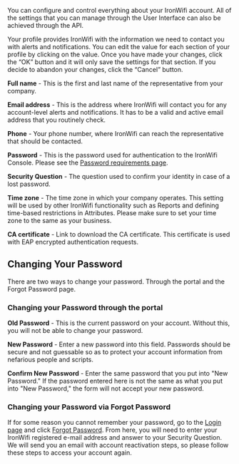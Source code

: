 You can configure and control everything about your IronWifi account. All of the settings that you can manage through the User Interface can also be achieved through the API.

<call-out>

Your profile provides IronWifi with the information we need to contact you with alerts and notifications. You can edit the value for each section of your profile by clicking on the value. Once you have made your changes, click the “OK” button and it will only save the settings for that section. If you decide to abandon your changes, click the “Cancel” button.

</call-out>

**Full name** - This is the first and last name of the representative from your company.

**Email address** - This is the address where IronWifi will contact you for any account-level alerts and notifications. It has to be a valid and active email address that you routinely check.

**Phone** - Your phone number, where IronWifi can reach the representative that should be contacted.

**Password** - This is the password used for authentication to the IronWifi Console. Please see the [Password requirements page](https://www.ironwifi.com/user-guide/passwords/).

**Security Question** - The question used to confirm your identity in case of a lost password.

**Time zone** - The time zone in which your company operates. This setting will be used by other IronWifi functionality such as Reports and defining time-based restrictions in Attributes. Please make sure to set your time zone to the same as your business.

**CA certificate** - Link to download the CA certificate. This certificate is used with EAP encrypted authentication requests.



## Changing Your Password
There are two ways to change your password. Through the portal and the Forgot Password page.


### Changing your Password through the portal

**Old Password** - This is the current password on your account. Without this, you will not be able to change your password.

**New Password** - Enter a new password into this field. Passwords should be secure and not guessable so as to protect your account information from nefarious people and scripts.

**Confirm New Password** - Enter the same password that you put into "New Password." If the password entered here is not the same as what you put into "New Password," the form will not accept your new password.

### Changing your Password via Forgot Password

If for some reason you cannot remember your password, go to the [Login page](https://console.ironwifi.com/login) and click [Forgot Password](https://console.ironwifi.com/forgot-password). From here, you will need to enter your IronWifi registered e-mail address and answer to your Security Question. We will send you an email with account reactivation steps, so please follow these steps to access your account again.
